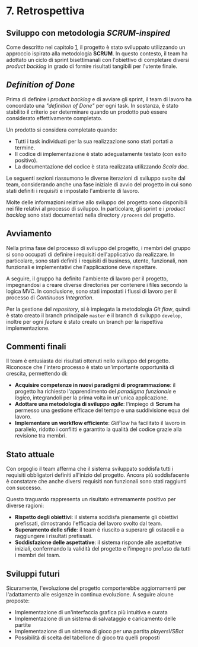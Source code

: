 # 7. Retrospettiva

## Sviluppo con metodologia _SCRUM-inspired_

Come descritto nel capitolo [1](01-sviluppo.md), il progetto è stato sviluppato utilizzando un approccio ispirato alla metodologia **SCRUM**. In questo contesto, il team ha adottato un ciclo di sprint bisettimanali con l'obiettivo di completare diversi _product backlog_ in grado di fornire risultati tangibili per l'utente finale.

## *Definition of Done*

Prima di definire i _product backlog_ e di avviare gli sprint, il team di lavoro ha concordato una _"definition of Done"_ per ogni task. In sostanza, è stato stabilito il criterio per determinare quando un prodotto può essere considerato effettivamente completato.

Un prodotto si considera completato quando:
- Tutti i task individuati per la sua realizzazione sono stati portati a termine.
- Il codice di implementazione è stato adeguatamente testato (con esito positivo).
- La documentazione del codice è stata realizzata utilizzando _Scala doc_.

Le seguenti sezioni riassumono le diverse iterazioni di sviluppo svolte dal team, considerando anche una fase iniziale di avvio del progetto in cui sono stati definiti i requisiti e impostato l'ambiente di lavoro.

Molte delle informazioni relative allo sviluppo del progetto sono disponibili nei file relativi al processo di sviluppo. In particolare, gli sprint e i _product backlog_ sono stati documentati nella directory `/process` del progetto.

## Avviamento

Nella prima fase del processo di sviluppo del progetto, i membri del gruppo si sono occupati di definire i requisiti dell'applicativo da realizzare.
In particolare, sono stati definiti i requisiti di business, utente, funzionali, non funzionali e implementativi che l'applicazione deve rispettare.

A seguire, il gruppo ha definito l'ambiente di lavoro per il progetto, impegnandosi a creare diverse directories per contenere i files secondo la logica MVC. In conclusione, sono stati impostati i flussi di lavoro per il processo di _Continuous Integration_.

Per la gestione del _repository_, si è impiegata la metodologia _Git flow_, quindi è stato creato il branch principale `master` e il branch di sviluppo `develop`, inoltre per ogni _feature_ è stato creato un branch per la rispettiva implementazione.

## Commenti finali

Il team è entusiasta dei risultati ottenuti nello sviluppo del progetto. Riconosce che l'intero processo è stato un'importante opportunità di crescita, permettendo di:
- **Acquisire competenze in nuovi paradigmi di programmazione**: il progetto ha richiesto l'apprendimento del _paradigma funzionale_ e _logico_, integrandoli per la prima volta in un'unica applicazione.
- **Adottare una metodologia di sviluppo _agile_**: l'impiego di **Scrum** ha permesso una gestione efficace del tempo e una suddivisione equa del lavoro.
- **Implementare un workflow efficiente**: _GitFlow_ ha facilitato il lavoro in parallelo, ridotto i conflitti e garantito la qualità del codice grazie alla revisione tra membri.

## Stato attuale

Con orgoglio il team afferma che il sistema sviluppato soddisfa tutti i requisiti obbligatori definiti all'inizio del progetto. Ancora più soddisfacente è constatare che anche diversi requisiti non funzionali sono stati raggiunti con successo.

Questo traguardo rappresenta un risultato estremamente positivo per diverse ragioni:
- **Rispetto degli obiettivi**: il sistema soddisfa pienamente gli obiettivi prefissati, dimostrando l'efficacia del lavoro svolto dal team.
- **Superamento delle sfide**: il team è riuscito a superare gli ostacoli e a raggiungere i risultati prefissati.
- **Soddisfazione delle aspettative**: il sistema risponde alle aspettative iniziali, confermando la validità del progetto e l'impegno profuso da tutti i membri del team.

## Sviluppi futuri

Sicuramente, l'evoluzione del progetto comporterebbe aggiornamenti per l'adattamento alle esigenze in continua evoluzione. A seguire alcune proposte:

- Implementazione di un'interfaccia grafica più intuitiva e curata
- Implementazione di un sistema di salvataggio e caricamento delle partite
- Implementazione di un sistema di gioco per una partita _playersVSBot_
- Possibilità di scelta del tabellone di gioco tra quelli proposti
